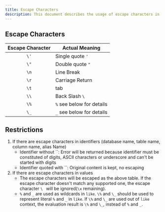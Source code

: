 ```yaml
---
title: Escape Characters
description: This document describes the usage of escape characters in TDengine.
---
```


## Escape Characters

| Escape Character | **Actual Meaning**       |
| :--------------: | ------------------------ |
|       `\'`       | Single quote `'`           |
|       `\"`       | Double quote `"`           |
|       `\n`        | Line Break               |
|       `\r`        | Carriage Return          |
|       `\t`        | tab                      |
|       `\\`       | Back Slash `\ `             |
|       `\%`       | `%` see below for details  |
|       `\_`       | `_` see below for details |

## Restrictions

1. If there are escape characters in identifiers (database name, table name, column name, alias Name)
   - Identifier without ``: Error will be returned because identifier must be constituted of digits, ASCII characters or underscore and can't be started with digits
   - Identifier quoted with ``: Original content is kept, no escaping
2. If there are escape characters in values
   - The escape characters will be escaped as the above table. If the escape character doesn't match any supported one, the escape character `\ ` will be ignored(`\x` remaining).
   - `%` and `_` are used as wildcards in `like`. `\%` and `\_` should be used to represent literal `%` and `_` in `like`. If `\%` and `\_` are used out of `like` context, the evaluation result is `\%` and `\_`, instead of `%` and `_`.
